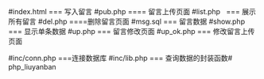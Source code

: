 #index.html === 写入留言
#pub.php ==== 留言上传页面
#list.php   === 展示所有留言
#del.php  ====删除留言页面
#msg.sql === 留言数据
#show.php === 显示单条数据
#up.php === 留言修改页面
#up_ok.php === 修改留言上传页面

#inc/conn.php ===连接数据库
#inc/lib.php === 查询数据的封装函数# php_liuyanban
